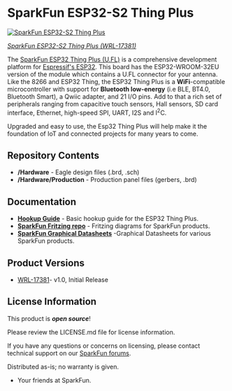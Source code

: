 SparkFun ESP32-S2 Thing Plus
========================================

[![SparkFun ESP32-S2 Thing Plus](https://cdn.sparkfun.com//assets/parts/1/6/8/6/2/17743-SparkFun_Thing_Plus_-_ESP32-S2_WROOM-01.jpg)](https://www.sparkfun.com/products/17743)

[*SparkFun ESP32-S2 Thing Plus (WRL-17381)*](https://www.sparkfun.com/products/17743)

The [SparkFun ESP32 Thing Plus (U.FL)](https://www.sparkfun.com/products/17381) is a comprehensive development platform for [Espressif's ESP32](https://espressif.com/en/products/hardware/esp32/overview). This board has the ESP32-WROOM-32EU version of the module which contains a U.FL connector for your antenna. Like the 8266 and ESP32 Thing, the ESP32 Thing Plus is a **WiFi**-compatible microcontroller with support for **Bluetooth low-energy** (i.e BLE, BT4.0, Bluetooth Smart), a Qwiic adapter, and 21 I/O pins. Add to that a rich set of peripherals ranging from capacitive touch sensors, Hall sensors, SD card interface, Ethernet, high-speed SPI, UART, I2S and I<sup>2</sup>C.

Upgraded and easy to use, the Esp32 Thing Plus will help make it the foundation of IoT and connected projects for many years to come.

Repository Contents
-------------------

* **/Hardware** - Eagle design files (.brd, .sch)
* **/Hardware/Production** - Production panel files (gerbers, .brd)

Documentation
--------------
* **[Hookup Guide](https://learn.sparkfun.com/tutorials/esp32-thing-plus-hookup-guide)** - Basic hookup guide for the ESP32 Thing Plus.
* **[SparkFun Fritzing repo](https://github.com/sparkfun/Fritzing_Parts)** - Fritzing diagrams for SparkFun products.
* **[SparkFun Graphical Datasheets](https://github.com/sparkfun/Graphical_Datasheets)** -Graphical Datasheets for various SparkFun products.

Product Versions
----------------
* [WRL-17381](https://www.sparkfun.com/products/17381)- v1.0, Initial Release

License Information
-------------------

This product is _**open source**_! 

Please review the LICENSE.md file for license information. 

If you have any questions or concerns on licensing, please contact technical support on our [SparkFun forums](https://forum.sparkfun.com/viewforum.php?f=152).

Distributed as-is; no warranty is given.

- Your friends at SparkFun.
